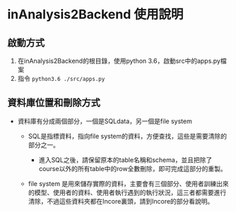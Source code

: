 # inAnalysis2Backend 使用說明
## 啟動方式
1. 在inAnalysis2Backend的根目錄，使用python 3.6，啟動src中的apps.py檔案
2. 指令 ```python3.6 ./src/apps.py```
## 資料庫位置和刪除方式
* 資料庫有分成兩個部分，一個是SQLdata，另一個是file system
  * SQL是指標資料，指向file system的資料，方便查找，這些是需要清除的部分之一。
    * 進入SQL之後，請保留原本的table名稱和schema，並且把除了course以外的所有table中的row全數刪除，即可完成這部分的重製。
    
  * file system 是用來儲存實際的資料，主要會有三個部分、使用者訓練出來的模型、使用者的資料、使用者執行遇到的執行狀況，這三者都需要進行清除，不過這些資料夾都在Incore裏頭，請到Incore的部分看說明。
